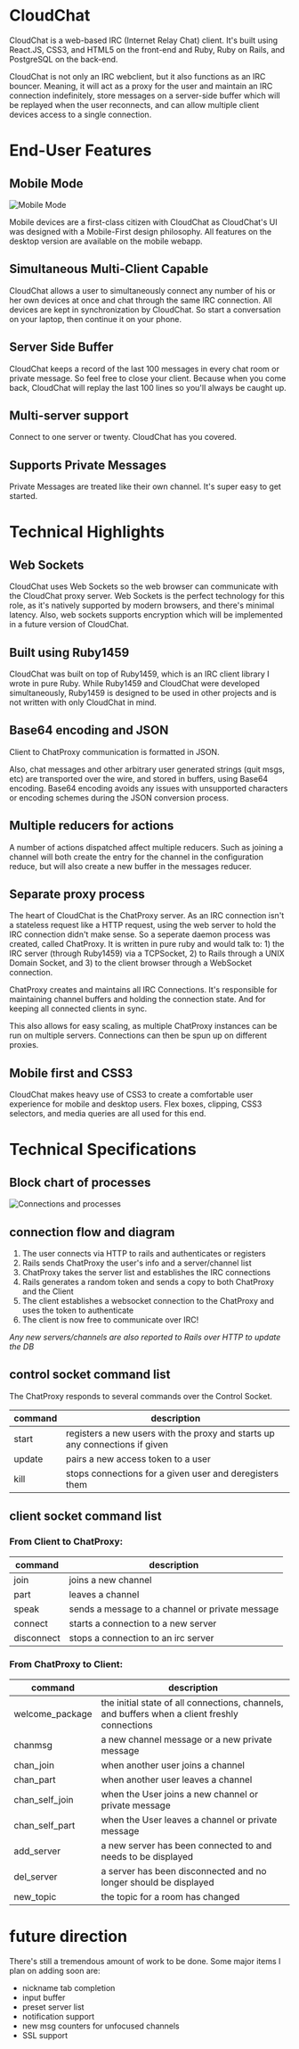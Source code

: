 # CloudChat

CloudChat is a web-based IRC (Internet Relay Chat) client.  It's built using React.JS, CSS3, and HTML5 on the front-end and Ruby, Ruby on Rails, and PostgreSQL on the back-end.

CloudChat is not only an IRC webclient, but it also functions as an IRC bouncer.  Meaning, it will act as a proxy for the user and maintain an IRC connection indefinitely, store messages on a server-side buffer which will be replayed when the user reconnects, and can allow multiple client devices access to a single connection.

# End-User Features

## Mobile Mode
![](./docs/images/mobile.png "Mobile Mode")

Mobile devices are a first-class citizen with CloudChat as CloudChat's UI was designed with a Mobile-First design philosophy.  All features on the desktop version are available on the mobile webapp.
## Simultaneous Multi-Client Capable
CloudChat allows a user to simultaneously connect any number of his or her own devices at once and chat through the same IRC connection.  All devices are kept in synchronization by CloudChat.  So start a conversation on your laptop, then continue it on your phone.  

## Server Side Buffer
CloudChat keeps a record of the last 100 messages in every chat room or private message.  So feel free to close your client. Because when you come back, CloudChat will replay the last 100 lines so you'll always be caught up.

## Multi-server support
Connect to one server or twenty.  CloudChat has you covered.

## Supports Private Messages
Private Messages are treated like their own channel.  It's super easy to get started.

# Technical Highlights

## Web Sockets

CloudChat uses Web Sockets so the web browser can communicate with the CloudChat proxy server. Web Sockets is the perfect technology for this role, as it's natively supported by modern browsers, and there's minimal latency.  Also, web sockets supports encryption which will be implemented in a future version of CloudChat.

## Built using Ruby1459

CloudChat was built on top of Ruby1459, which is an IRC client library I wrote in pure Ruby.  While Ruby1459 and CloudChat were developed simultaneously, Ruby1459 is designed to be used in other projects and is not written with only CloudChat in mind.

## Base64 encoding and JSON

Client to ChatProxy communication is formatted in JSON.

Also, chat messages and other arbitrary user generated strings (quit msgs, etc) are transported over the wire, and stored in buffers, using Base64 encoding.  Base64 encoding avoids any issues with unsupported characters or encoding schemes during the JSON conversion process.

## Multiple reducers for actions

A number of actions dispatched affect multiple reducers.  Such as joining a channel will both create the entry for the channel in the configuration reduce, but will also create a new buffer in the messages reducer.

## Separate proxy process

The heart of CloudChat is the ChatProxy server.  As an IRC connection isn't a stateless request like a HTTP request, using the web server to hold the IRC connection didn't make sense.  So a seperate daemon process was created, called ChatProxy.  It is written in pure ruby and would talk to: 1) the IRC server (through Ruby1459) via a TCPSocket, 2) to Rails through a UNIX Domain Socket, and 3) to the client browser through a WebSocket connection.

ChatProxy creates and maintains all IRC Connections.  It's responsible for maintaining channel buffers and holding the connection state.  And for keeping all connected clients in sync.

This also allows for easy scaling, as multiple ChatProxy instances can be run on multiple servers. Connections can then be spun up on different proxies.

## Mobile first and CSS3

CloudChat makes heavy use of CSS3 to create a comfortable user experience for mobile and desktop users.  Flex boxes, clipping, CSS3 selectors, and media queries are all used for this end.

# Technical Specifications

## Block chart of processes
![](./docs/images/connections.png "Connections and processes")


## connection flow and diagram
1. The user connects via HTTP to rails and authenticates or registers
1. Rails sends ChatProxy the user's info and a server/channel list
1. ChatProxy takes the server list and establishes the IRC connections
1. Rails generates a random token and sends a copy to both ChatProxy and the Client
1. The client establishes a websocket connection to the ChatProxy and uses the token to authenticate
1. The client is now free to communicate over IRC!

_Any new servers/channels are also reported to Rails over HTTP to update the DB_

## control socket command list

The ChatProxy responds to several commands over the Control Socket.

|command|description|
|---|---|
|start|registers a new users with the proxy and starts up any connections if given
|update|pairs a new access token to a user
|kill|stops connections for a given user and deregisters them

## client socket command list

### From Client to ChatProxy:

|command|description|
|---|---|
|join|joins a new channel
|part|leaves a channel|
|speak|sends a message to a channel or private message
|connect|starts a connection to a new server
|disconnect|stops a connection to an irc server

### From ChatProxy to Client:

|command|description|
|---|---|
|welcome_package|the initial state of all connections, channels, and buffers when a client freshly connections
|chanmsg|a new channel message or a new private message
|chan_join|when another user joins a channel
|chan_part|when another user leaves a channel
|chan_self_join|when the User joins a new channel or private message
|chan_self_part|when the User leaves a channel or private message
|add_server|a new server has been connected to and needs to be displayed
|del_server|a server has been disconnected and no longer should be displayed
|new_topic|the topic for a room has changed



# future direction

There's still a tremendous amount of work to be done.  Some major items I plan on adding soon are:

* nickname tab completion
* input buffer
* preset server list
* notification support
* new msg counters for unfocused channels
* SSL support
